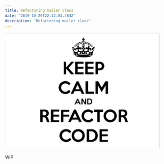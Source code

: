 ```yaml
---
title: Refactoring mailer class
date: "2019-10-20T22:12:03.284Z"
description: "Refactoring mailer class"
---
```


![Rails](./keep_calm.png)

WIP